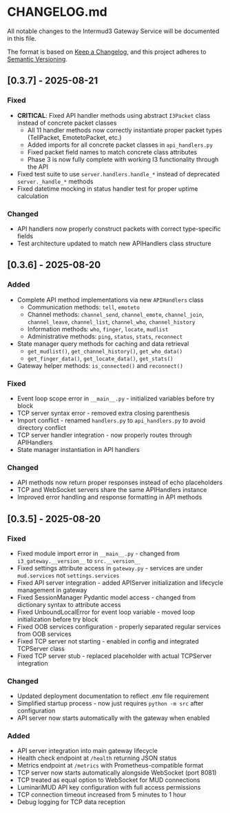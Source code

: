 # CHANGELOG.md

All notable changes to the Intermud3 Gateway Service will be documented in this file.

The format is based on [Keep a Changelog](https://keepachangelog.com/en/1.0.0/),
and this project adheres to [Semantic Versioning](https://semver.org/spec/v2.0.0.html).

## [0.3.7] - 2025-08-21

### Fixed
- **CRITICAL**: Fixed API handler methods using abstract `I3Packet` class instead of concrete packet classes
  - All 11 handler methods now correctly instantiate proper packet types (TellPacket, EmotetoPacket, etc.)
  - Added imports for all concrete packet classes in `api_handlers.py`
  - Fixed packet field names to match concrete class attributes
  - Phase 3 is now fully complete with working I3 functionality through the API
- Fixed test suite to use `server.handlers.handle_*` instead of deprecated `server._handle_*` methods
- Fixed datetime mocking in status handler test for proper uptime calculation

### Changed
- API handlers now properly construct packets with correct type-specific fields
- Test architecture updated to match new APIHandlers class structure

## [0.3.6] - 2025-08-20

### Added
- Complete API method implementations via new `APIHandlers` class
  - Communication methods: `tell`, `emoteto`
  - Channel methods: `channel_send`, `channel_emote`, `channel_join`, `channel_leave`, `channel_list`, `channel_who`, `channel_history`
  - Information methods: `who`, `finger`, `locate`, `mudlist`
  - Administrative methods: `ping`, `status`, `stats`, `reconnect`
- State manager query methods for caching and data retrieval
  - `get_mudlist()`, `get_channel_history()`, `get_who_data()`
  - `get_finger_data()`, `get_locate_data()`, `get_stats()`
- Gateway helper methods: `is_connected()` and `reconnect()`

### Fixed
- Event loop scope error in `__main__.py` - initialized variables before try block
- TCP server syntax error - removed extra closing parenthesis
- Import conflict - renamed `handlers.py` to `api_handlers.py` to avoid directory conflict
- TCP server handler integration - now properly routes through APIHandlers
- State manager instantiation in API handlers

### Changed
- API methods now return proper responses instead of echo placeholders
- TCP and WebSocket servers share the same APIHandlers instance
- Improved error handling and response formatting in API methods

## [0.3.5] - 2025-08-20

### Fixed
- Fixed module import error in `__main__.py` - changed from `i3_gateway.__version__` to `src.__version__`
- Fixed settings attribute access in `gateway.py` - services are under `mud.services` not `settings.services`
- Fixed API server integration - added APIServer initialization and lifecycle management in gateway
- Fixed SessionManager Pydantic model access - changed from dictionary syntax to attribute access
- Fixed UnboundLocalError for event loop variable - moved loop initialization before try block
- Fixed OOB services configuration - properly separated regular services from OOB services
- Fixed TCP server not starting - enabled in config and integrated TCPServer class
- Fixed TCP server stub - replaced placeholder with actual TCPServer integration

### Changed
- Updated deployment documentation to reflect .env file requirement
- Simplified startup process - now just requires `python -m src` after configuration
- API server now starts automatically with the gateway when enabled

### Added
- API server integration into main gateway lifecycle
- Health check endpoint at `/health` returning JSON status
- Metrics endpoint at `/metrics` with Prometheus-compatible format
- TCP server now starts automatically alongside WebSocket (port 8081)
- TCP treated as equal option to WebSocket for MUD connections
- LuminariMUD API key configuration with full access permissions
- TCP connection timeout increased from 5 minutes to 1 hour
- Debug logging for TCP data reception

